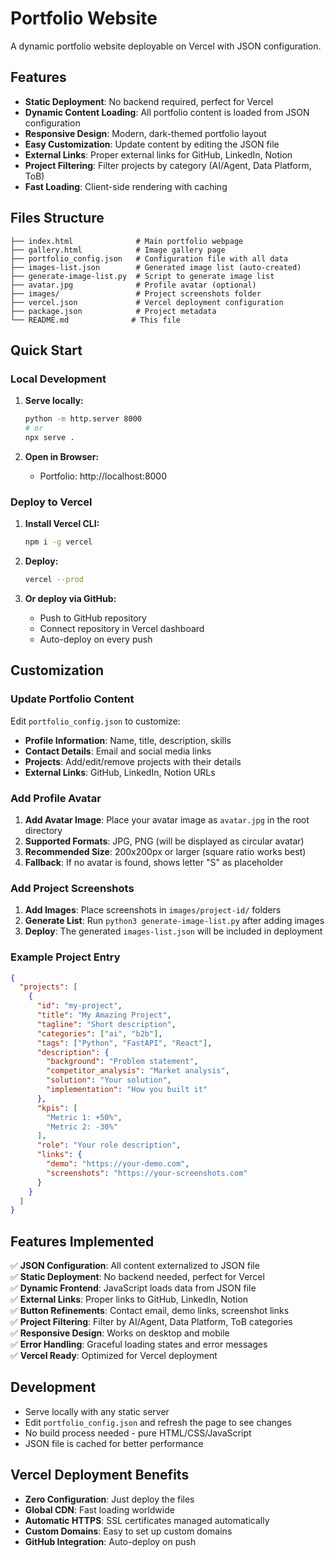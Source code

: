 # Portfolio Website

A dynamic portfolio website deployable on Vercel with JSON configuration.

## Features

- **Static Deployment**: No backend required, perfect for Vercel
- **Dynamic Content Loading**: All portfolio content is loaded from JSON configuration
- **Responsive Design**: Modern, dark-themed portfolio layout
- **Easy Customization**: Update content by editing the JSON file
- **External Links**: Proper external links for GitHub, LinkedIn, Notion
- **Project Filtering**: Filter projects by category (AI/Agent, Data Platform, ToB)
- **Fast Loading**: Client-side rendering with caching

## Files Structure

```
├── index.html              # Main portfolio webpage
├── gallery.html            # Image gallery page
├── portfolio_config.json   # Configuration file with all data
├── images-list.json        # Generated image list (auto-created)
├── generate-image-list.py  # Script to generate image list
├── avatar.jpg              # Profile avatar (optional)
├── images/                 # Project screenshots folder
├── vercel.json             # Vercel deployment configuration
├── package.json            # Project metadata
└── README.md              # This file
```

## Quick Start

### Local Development

1. **Serve locally:**
   ```bash
   python -m http.server 8000
   # or
   npx serve .
   ```

2. **Open in Browser:**
   - Portfolio: http://localhost:8000

### Deploy to Vercel

1. **Install Vercel CLI:**
   ```bash
   npm i -g vercel
   ```

2. **Deploy:**
   ```bash
   vercel --prod
   ```

3. **Or deploy via GitHub:**
   - Push to GitHub repository
   - Connect repository in Vercel dashboard
   - Auto-deploy on every push

## Customization

### Update Portfolio Content

Edit `portfolio_config.json` to customize:

- **Profile Information**: Name, title, description, skills
- **Contact Details**: Email and social media links
- **Projects**: Add/edit/remove projects with their details
- **External Links**: GitHub, LinkedIn, Notion URLs

### Add Profile Avatar

1. **Add Avatar Image**: Place your avatar image as `avatar.jpg` in the root directory
2. **Supported Formats**: JPG, PNG (will be displayed as circular avatar)
3. **Recommended Size**: 200x200px or larger (square ratio works best)
4. **Fallback**: If no avatar is found, shows letter "S" as placeholder

### Add Project Screenshots

1. **Add Images**: Place screenshots in `images/project-id/` folders
2. **Generate List**: Run `python3 generate-image-list.py` after adding images
3. **Deploy**: The generated `images-list.json` will be included in deployment

### Example Project Entry

```json
{
  "projects": [
    {
      "id": "my-project",
      "title": "My Amazing Project",
      "tagline": "Short description",
      "categories": ["ai", "b2b"],
      "tags": ["Python", "FastAPI", "React"],
      "description": {
        "background": "Problem statement",
        "competitor_analysis": "Market analysis",
        "solution": "Your solution",
        "implementation": "How you built it"
      },
      "kpis": [
        "Metric 1: +50%",
        "Metric 2: -30%"
      ],
      "role": "Your role description",
      "links": {
        "demo": "https://your-demo.com",
        "screenshots": "https://your-screenshots.com"
      }
    }
  ]
}
```

## Features Implemented

✅ **JSON Configuration**: All content externalized to JSON file  
✅ **Static Deployment**: No backend needed, perfect for Vercel  
✅ **Dynamic Frontend**: JavaScript loads data from JSON file  
✅ **External Links**: Proper links to GitHub, LinkedIn, Notion  
✅ **Button Refinements**: Contact email, demo links, screenshot links  
✅ **Project Filtering**: Filter by AI/Agent, Data Platform, ToB categories  
✅ **Responsive Design**: Works on desktop and mobile  
✅ **Error Handling**: Graceful loading states and error messages  
✅ **Vercel Ready**: Optimized for Vercel deployment  

## Development

- Serve locally with any static server
- Edit `portfolio_config.json` and refresh the page to see changes
- No build process needed - pure HTML/CSS/JavaScript
- JSON file is cached for better performance

## Vercel Deployment Benefits

- **Zero Configuration**: Just deploy the files
- **Global CDN**: Fast loading worldwide
- **Automatic HTTPS**: SSL certificates managed automatically
- **Custom Domains**: Easy to set up custom domains
- **GitHub Integration**: Auto-deploy on push